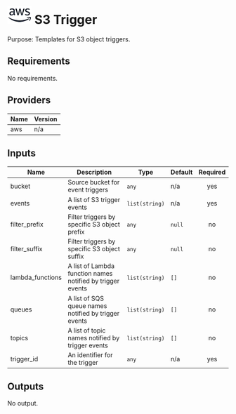 # ![AWS](aws-logo.png) S3 Trigger

Purpose: Templates for S3 object triggers.

## Requirements

No requirements.

## Providers

| Name | Version |
|------|---------|
| aws | n/a |

## Inputs

| Name | Description | Type | Default | Required |
|------|-------------|------|---------|:--------:|
| bucket | Source bucket for event triggers | `any` | n/a | yes |
| events | A list of S3 trigger events | `list(string)` | n/a | yes |
| filter\_prefix | Filter triggers by specific S3 object prefix | `any` | `null` | no |
| filter\_suffix | Filter triggers by specific S3 object suffix | `any` | `null` | no |
| lambda\_functions | A list of Lambda function names notified by trigger events | `list(string)` | `[]` | no |
| queues | A list of SQS queue names notified by trigger events | `list(string)` | `[]` | no |
| topics | A list of topic names notified by trigger events | `list(string)` | `[]` | no |
| trigger\_id | An identifier for the trigger | `any` | n/a | yes |

## Outputs

No output.

